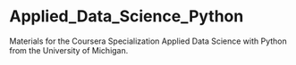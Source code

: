 # Applied_Data_Science_Python

Materials for the Coursera Specialization Applied Data Science with Python from the University of Michigan. 
